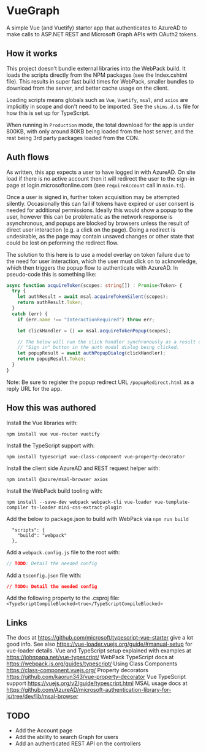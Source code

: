 ﻿# VueGraph

A simple Vue (and Vuetify) starter app that authenticates to AzureAD to make calls to ASP.NET REST
and Microsoft Graph APIs with OAuth2 tokens.

## How it works

This project doesn't bundle external libraries into the WebPack build. It loads the scripts directly
from the NPM packages (see the Index.cshtml file). This results in super fast build times for
WebPack, smaller bundles to download from the server, and better cache usage on the client.

Loading scripts means globals such as `Vue`, `Vuetify`, `msal`, and `axios` are implicitly in scope
and don't need to be imported. See the `shims.d.ts` file for how this is set up for TypeScript.

When running in `Production` mode, the total download for the app is under 800KB, with only around
80KB being loaded from the host server, and the rest being 3rd party packages loaded from the CDN.

## Auth flows

As written, this app expects a user to have logged in with AzureAD. On site load if there is no
active account then it will redirect the user to the sign-in page at login.microsoftonline.com (see
`requireAccount` call in `main.ts`).

Once a user is signed in, further token acquisition may be attempted silently. Occasionally this
can fail if tokens have expired or user consent is needed for additional permissions. Ideally this
would show a popup to the user, however this can be problematic as the network response is
asynchronous, and popups are blocked by browsers unless the result of direct user interaction (e.g.
a click on the page). Doing a redirect is undesirable, as the page may contain unsaved changes or
other state that could be lost on peforming the redirect flow.

The solution to this here is to use a model overlay on token failure due to the need for user
interaction, which the user must click on to acknowledge, which then triggers the popup flow to
authenticate with AzureAD. In pseudo-code this is something like:

```ts
async function acquireToken(scopes: string[]) : Promise<Token> {
  try {
    let authResult = await msal.acquireTokenSilent(scopes);
    return authResult.Token;
  }
  catch (err) {
    if (err.name !== "InteractionRequired") throw err;

    let clickHandler = () => msal.acquireTokenPopup(scopes);

    // The below will run the click handler synchronously as a result of the
    // "Sign in" button in the auth modal dialog being clicked.
    let popupResult = await authPopupDialog(clickHandler);
    return popupResult.Token;
  }
}
```

Note: Be sure to register the popup redirect URL `/popupRedirect.html` as a reply URL for the app.

## How this was authored

Install the Vue libraries with:

  `npm install vue vue-router vuetify`

Install the TypeScript support with:

  `npm install typescript vue-class-component vue-property-decorator`

Install the client side AzureAD and REST request helper with:

  `npm install @azure/msal-browser axios`

Install the WebPack build tooling with:

  `npm install --save-dev webpack webpack-cli vue-loader vue-template-compiler ts-loader mini-css-extract-plugin`

Add the below to package.json to build with WebPack via `npm run build`

```
  "scripts": {
    "build": "webpack"
  },
```

Add a `webpack.config.js` file to the root with:

```js
// TODO: Detail the needed config
```

Add a `tsconfig.json` file with:

```json
// TODO: Detail the needed config
```

Add the following property to the .csproj file: `<TypeScriptCompileBlocked>true</TypeScriptCompileBlocked>`

## Links

The docs at <https://github.com/microsoft/typescript-vue-starter> give a lot good info.
See also <https://vue-loader.vuejs.org/guide/#manual-setup> for vue-loader details.
Vue and TypeScript setup explained with examples at <https://johnpapa.net/vue-typescript/>
WebPack TypeScript docs at <https://webpack.js.org/guides/typescript/>
Using Class Components <https://class-component.vuejs.org/>
Property decorators <https://github.com/kaorun343/vue-property-decorator>
Vue TypeScript support <https://vuejs.org/v2/guide/typescript.html>
MSAL usage docs at <https://github.com/AzureAD/microsoft-authentication-library-for-js/tree/dev/lib/msal-browser>

## TODO

- Add the Account page
- Add the ability to search Graph for users
- Add an authenticated REST API on the controllers
